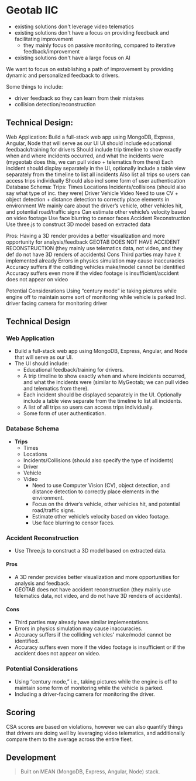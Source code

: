 # Geotab IIC
- existing solutions don't leverage video telematics
- existing solutions don't have a focus on providing feedback and facilitating improvement
    - they mainly focus on passive monitoring, compared to iterative feedback/improvement
- existing solutions don't have a large focus on AI

We want to focus on establishing a path of improvement by providing dynamic and personalized feedback to drivers.

Some things to include:

- driver feedback so they can learn from their mistakes
- collision detection/reconstruction

## Technical Design:
Web Application:
Build a full-stack web app using MongoDB, Express, Angular, Node that will serve as our UI
UI should include educational feedback/training for drivers
Should include trip timeline to show exactly when and where incidents occurred, and what the incidents were (mygeotab does this, we can pull video + telematics from there)
Each incident should display separately in the UI, optionally include a table view separately from the timeline to list all incidents
Also list all trips so users can access trips individually
Should also incl some form of user authentication
Database Schema:
Trips:
Times
Locations
Incidents/collisions (should also say what type of inc. they were)
Driver
Vehicle
Video
Need to use CV + object detection + distance detection to correctly place elements in environment
We mainly care about the driver’s vehicle, other vehicles hit, and potential road/traffic signs
Can estimate other vehicle’s velocity based on video footage
Use face blurring to censor faces
Accident Reconstruction
Use three.js to construct 3D model based on extracted data


Pros:
Having a 3D render provides a better visualization and more opportunity for analysis/feedback
GEOTAB DOES NOT HAVE ACCIDENT RECONSTRUCTION (they mainly use telematics data, not video, and they def do not have 3D renders of accidents)
Cons
Third parties may have it implemented already
Errors in physics simulation may cause inaccuracies
Accuracy suffers if the colliding vehicles make/model cannot be identified
Accuracy suffers even more if the video footage is insufficient/accident does not appear on video


Potential Considerations
Using “century mode” ie taking pictures while engine off to maintain some sort of monitoring while vehicle is parked
Incl. driver facing camera for monitoring driver

## Technical Design

### Web Application
- Build a full-stack web app using MongoDB, Express, Angular, and Node that will serve as our UI.
- The UI should include:
  - Educational feedback/training for drivers.
  - A trip timeline to show exactly when and where incidents occurred, and what the incidents were (similar to MyGeotab; we can pull video and telematics from there).
  - Each incident should be displayed separately in the UI. Optionally include a table view separate from the timeline to list all incidents.
  - A list of all trips so users can access trips individually.
  - Some form of user authentication.

### Database Schema

- **Trips**
  - Times
  - Locations
  - Incidents/Collisions (should also specify the type of incidents)
  - Driver
  - Vehicle
  - Video
    - Need to use Computer Vision (CV), object detection, and distance detection to correctly place elements in the environment.
    - Focus on the driver’s vehicle, other vehicles hit, and potential road/traffic signs.
    - Estimate other vehicle’s velocity based on video footage.
    - Use face blurring to censor faces.

### Accident Reconstruction

- Use Three.js to construct a 3D model based on extracted data.

#### Pros
- A 3D render provides better visualization and more opportunities for analysis and feedback.
- GEOTAB does not have accident reconstruction (they mainly use telematics data, not video, and do not have 3D renders of accidents).

#### Cons
- Third parties may already have similar implementations.
- Errors in physics simulation may cause inaccuracies.
- Accuracy suffers if the colliding vehicles' make/model cannot be identified.
- Accuracy suffers even more if the video footage is insufficient or if the accident does not appear on video.

### Potential Considerations
- Using “century mode,” i.e., taking pictures while the engine is off to maintain some form of monitoring while the vehicle is parked.
- Including a driver-facing camera for monitoring the driver.


## Scoring

CSA scores are based on violations, however we can also quantify things that drivers are doing well by leveraging video telematics, and additionally compare them to the average across the entire fleet.

## Development

>Built on MEAN (MongoDB, Express, Angular, Node) stack.


